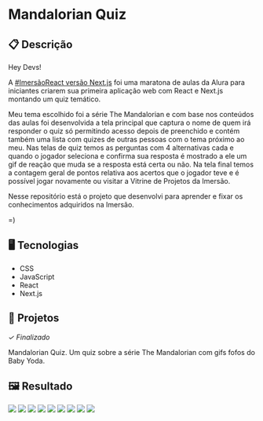 # Mandalorian Quiz

## 📋 Descrição
Hey Devs!

A [#ImersãoReact versão Next.js](https://www.alura.com.br/imersao-react-next-js/) foi uma maratona de aulas da Alura para iniciantes criarem sua primeira aplicação web com React e Next.js montando um quiz temático.

Meu tema escolhido foi a série The Mandalorian e com base nos conteúdos das aulas foi desenvolvida a tela principal que captura o nome de quem irá responder o quiz só permitindo acesso depois de preenchido e contém também uma lista com quizes de outras pessoas com o tema próximo ao meu. Nas telas de quiz temos as perguntas com 4 alternativas cada e quando o jogador seleciona e confirma sua resposta é mostrado a ele um gif de reação que muda se a resposta está certa ou não. Na tela final temos a contagem geral de pontos relativa aos acertos que o jogador teve e é possível jogar novamente ou visitar a Vitrine de Projetos da Imersão.

Nesse repositório está o projeto que desenvolvi para aprender e fixar os conhecimentos adquiridos na Imersão. 

=)

## 🖥️ Tecnologias

- CSS
- JavaScript
- React
- Next.js


## 🎨 Projetos
*✓ Finalizado*

Mandalorian Quiz. Um quiz sobre a série The Mandalorian com gifs fofos do Baby Yoda.

## 🖼️ Resultado

![](https://github.com/jeniblodev/-Mandalorian_Quiz/blob/main/src/img/Home.PNG) ![](https://github.com/jeniblodev/-Mandalorian_Quiz/blob/main/src/img/Loading.PNG) ![](https://github.com/jeniblodev/-Mandalorian_Quiz/blob/main/src/img/Correct.PNG) ![](https://github.com/jeniblodev/-Mandalorian_Quiz/blob/main/src/img/Incorrect.PNG) ![](https://github.com/jeniblodev/-Mandalorian_Quiz/blob/main/src/img/End.PNG) ![](https://github.com/jeniblodev/-Mandalorian_Quiz/blob/main/src/img/Home_mob.jpeg) ![](https://github.com/jeniblodev/-Mandalorian_Quiz/blob/main/src/img/Loading_mob.jpeg) ![](https://github.com/jeniblodev/-Mandalorian_Quiz/blob/main/src/img/Question_mob.jpeg) ![](https://github.com/jeniblodev/-Mandalorian_Quiz/blob/main/src/img/End_mob.jpeg)

